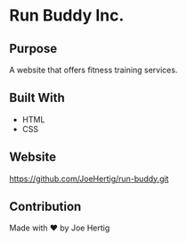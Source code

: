 # Run Buddy Inc.


## Purpose
A website that offers fitness training services.


## Built With
* HTML
* CSS


## Website
https://github.com/JoeHertig/run-buddy.git


## Contribution
Made with ❤️ by Joe Hertig
